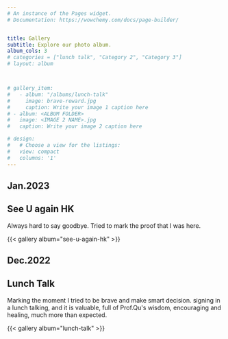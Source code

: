 ```yaml
---
# An instance of the Pages widget.
# Documentation: https://wowchemy.com/docs/page-builder/


title: Gallery
subtitle: Explore our photo album.
album_cols: 3
# categories = ["lunch talk", "Category 2", "Category 3"]
# layout: album



# gallery_item:
#   - album: "/albums/lunch-talk"
#     image: brave-reward.jpg
#     caption: Write your image 1 caption here
# - album: <ALBUM FOLDER>
#   image: <IMAGE 2 NAME>.jpg
#   caption: Write your image 2 caption here

# design:
#   # Choose a view for the listings:
#   view: compact
#   columns: '1'
---
```



## Jan.2023
## See U again HK
Always hard to say goodbye. Tried to mark the proof that I was here.

{{< gallery album="see-u-again-hk" >}}



## Dec.2022
## Lunch Talk
Marking the moment I tried to be brave and make smart decision. signing in a lunch talking, and it is valuable, full of Prof.Qu's wisdom, encouraging and healing, much more than expected. 

{{< gallery album="lunch-talk" >}}